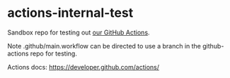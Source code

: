 # actions-internal-test

Sandbox repo for testing out [our GitHub Actions](https://github.com/espressif/github-actions/).

Note .github/main.workflow can be directed to use a branch in the github-actions repo for testing.

Actions docs: https://developer.github.com/actions/
